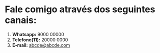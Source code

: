 # Fale comigo através dos seguintes canais:

1. **Whatsapp:** 9000 00000
2. **Telefone(11):** 20000 0000
3. **E-mail:** abcde@abcde.com
